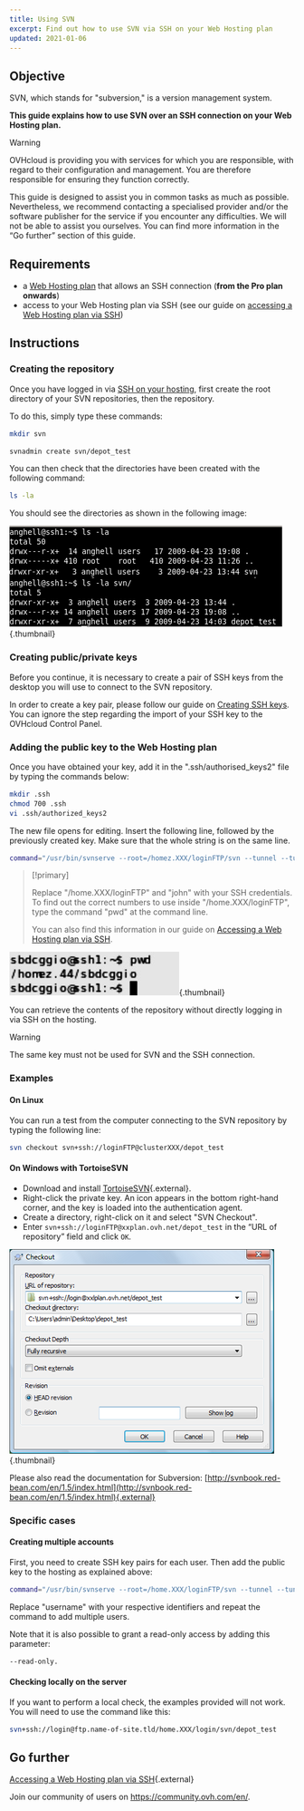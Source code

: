 ```yaml
---
title: Using SVN
excerpt: Find out how to use SVN via SSH on your Web Hosting plan
updated: 2021-01-06
---
```


## Objective

SVN, which stands for "subversion," is a version management system. 

**This guide explains how to use SVN over an SSH connection on your Web Hosting plan.**

> [!warning]
>OVHcloud is providing you with services for which you are responsible, with regard to their configuration and management. You are therefore responsible for ensuring they function correctly.
>
>This guide is designed to assist you in common tasks as much as possible. Nevertheless, we recommend contacting a specialised provider and/or the software publisher for the service if you encounter any difficulties. We will not be able to assist you ourselves. You can find more information in the “Go further” section of this guide.
>

## Requirements

- a [Web Hosting plan](https://www.ovhcloud.com/en-sg/web-hosting/) that allows an SSH connection (**from the Pro plan onwards**)
- access to your Web Hosting plan via SSH (see our guide on [accessing a Web Hosting plan via SSH](/pages/web_cloud/web_hosting/ssh_on_webhosting))

## Instructions

### Creating the repository

Once you have logged in via [SSH on your hosting](/pages/web_cloud/web_hosting/ssh_on_webhosting), first create the root directory of your SVN repositories, then the repository.

To do this, simply type these commands:

```bash
mkdir svn
```

```bash
svnadmin create svn/depot_test
```

You can then check that the directories have been created with the following command:

```bash
ls -la
```

You should see the directories as shown in the following image:

![hosting](images/3078.png){.thumbnail}

### Creating public/private keys

Before you continue, it is necessary to create a pair of SSH keys from the desktop you will use to connect to the SVN repository.

In order to create a key pair, please follow our guide on [Creating SSH keys](/pages/platform/public-cloud/public-cloud-first-steps#step-1-creating-ssh-keys). You can ignore the step regarding the import of your SSH key to the OVHcloud Control Panel.

### Adding the public key to the Web Hosting plan

Once you have obtained your key, add it in the ".ssh/authorised_keys2" file by typing the commands below:

```bash
mkdir .ssh
chmod 700 .ssh
vi .ssh/authorized_keys2
```

The new file opens for editing. Insert the following line, followed by the previously created key. Make sure that the whole string is on the same line.

```bash
command="/usr/bin/svnserve --root=/homez.XXX/loginFTP/svn --tunnel --tunnel-user=john",no-port-forwarding,no-agent-forwarding,no-X11-forwarding,no-pty
```

> [!primary]
>
> Replace "/home.XXX/loginFTP" and "john" with your SSH credentials.
> To find out the correct numbers to use inside "/home.XXX/loginFTP", type the command "pwd" at the command line.
>
> You can also find this information in our guide on [Accessing a Web Hosting plan via SSH](/pages/web_cloud/web_hosting/ssh_on_webhosting).
> 

![hosting](images/3080.png){.thumbnail}

You can retrieve the contents of the repository without directly logging in via SSH on the hosting.

> [!warning]
>
> The same key must not be used for SVN and the SSH connection.
> 

### Examples

#### On Linux

You can run a test from the computer connecting to the SVN repository by typing the following line:

```bash
svn checkout svn+ssh://loginFTP@clusterXXX/depot_test
```

#### On Windows with TortoiseSVN

- Download and install [TortoiseSVN](https://tortoisesvn.net/downloads.html){.external}.
- Right-click the private key. An icon appears in the bottom right-hand corner, and the key is loaded into the authentication agent.
- Create a directory, right-click on it and select "SVN Checkout". 
- Enter `svn+ssh://loginFTP@xxplan.ovh.net/depot_test` in the “URL of repository” field and click `OK`.

![hosting](images/3081.png){.thumbnail}

Please also read the documentation for Subversion: [http://svnbook.red-bean.com/en/1.5/index.html](http://svnbook.red-bean.com/en/1.5/index.html){.external}

### Specific cases

#### Creating multiple accounts

First, you need to create SSH key pairs for each user. Then add the public key to the hosting as explained above:

```bash
command="/usr/bin/svnserve --root=/home.XXX/loginFTP/svn --tunnel --tunnel-user=username",no-port-forwarding,no-agent-forwarding,no-X11-forwarding,no-pty
```

Replace "username" with your respective identifiers and repeat the command to add multiple users.

Note that it is also possible to grant a read-only access by adding this parameter:

```bash
--read-only.
```

#### Checking locally on the server

If you want to perform a local check, the examples provided will not work. You will need to use the command like this:

```bash
svn+ssh://login@ftp.name-of-site.tld/home.XXX/login/svn/depot_test
```

## Go further

[Accessing a Web Hosting plan via SSH](/pages/web_cloud/web_hosting/ssh_on_webhosting){.external}

Join our community of users on <https://community.ovh.com/en/>.
